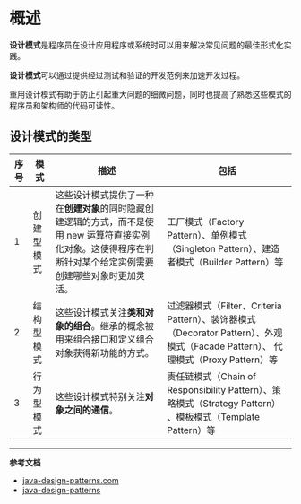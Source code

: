 # 概述

**设计模式**是程序员在设计应用程序或系统时可以用来解决常见问题的最佳形式化实践。

**设计模式**可以通过提供经过测试和验证的开发范例来加速开发过程。

重用设计模式有助于防止引起重大问题的细微问题，同时也提高了熟悉这些模式的程序员和架构师的代码可读性。

## 设计模式的类型

序号 | 模式 | 描述 | 包括
---|---|---|---
1 | 创建型模式 | 这些设计模式提供了一种在**创建对象**的同时隐藏创建逻辑的方式，而不是使用 new 运算符直接实例化对象。这使得程序在判断针对某个给定实例需要创建哪些对象时更加灵活。| 工厂模式（Factory Pattern）、单例模式（Singleton Pattern）、建造者模式（Builder Pattern）等
2 | 结构型模式 | 这些设计模式关注**类和对象的组合**。继承的概念被用来组合接口和定义组合对象获得新功能的方式。 | 过滤器模式（Filter、Criteria Pattern）、装饰器模式（Decorator Pattern）、外观模式（Facade Pattern）、 代理模式（Proxy Pattern）等
3 | 行为型模式 | 这些设计模式特别关注**对象之间的通信**。| 责任链模式（Chain of Responsibility Pattern）、策略模式（Strategy Pattern） 、模板模式（Template Pattern）等
                                
---

**参考文档**

- [java-design-patterns.com](https://java-design-patterns.com/)
- [java-design-patterns](https://github.com/iluwatar/java-design-patterns)